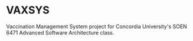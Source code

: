 # VAXSYS
Vaccination Management System project for Concordia University's SOEN 6471 Advanced Software Architecture class.
